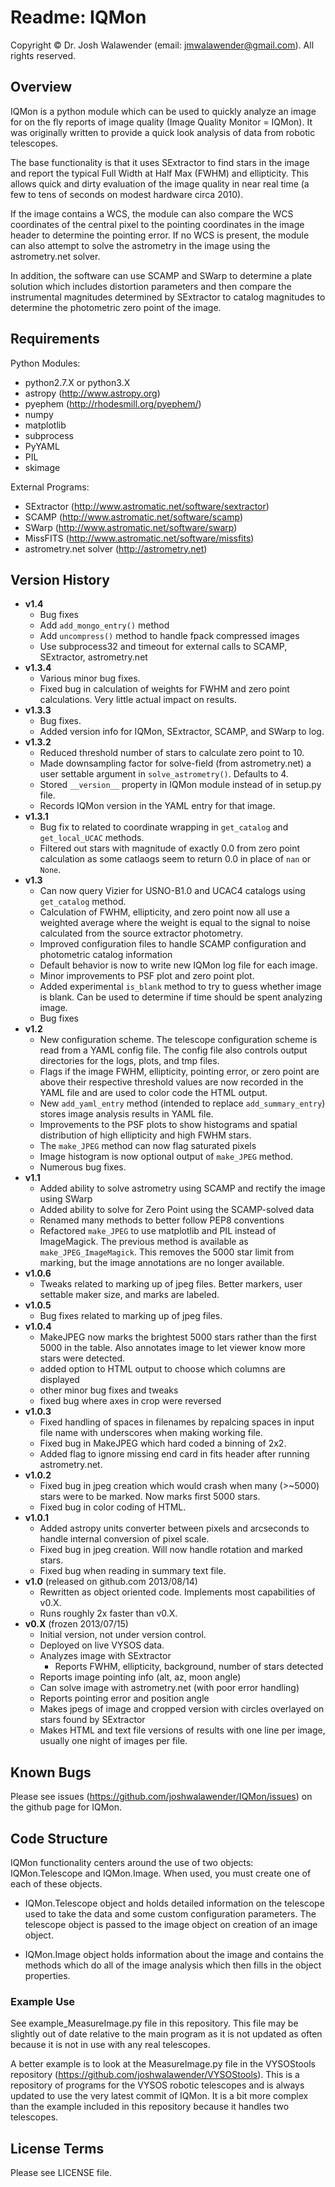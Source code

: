 # Readme: IQMon

Copyright © Dr. Josh Walawender (email: jmwalawender@gmail.com). All rights reserved.


## Overview

IQMon is a python module which can be used to quickly analyze an image for on the fly reports of image quality (Image Quality Monitor = IQMon).  It was originally written to provide a quick look analysis of data from robotic telescopes.

The base functionality is that it uses SExtractor to find stars in the image and report the typical Full Width at Half Max (FWHM) and ellipticity.  This allows quick and dirty evaluation of the image quality in near real time (a few to tens of seconds on modest hardware circa 2010).

If the image contains a WCS, the module can also compare the WCS coordinates of the central pixel to the pointing coordinates in the image header to determine the pointing error.  If no WCS is present, the module can also attempt to solve the astrometry in the image using the astrometry.net solver.  

In addition, the software can use SCAMP and SWarp to determine a plate solution which includes distortion parameters and then compare the instrumental magnitudes determined by SExtractor to catalog magnitudes to determine the photometric zero point of the image.


## Requirements

Python Modules:

* python2.7.X or python3.X
* astropy (<http://www.astropy.org>)
* pyephem (<http://rhodesmill.org/pyephem/>)
* numpy
* matplotlib
* subprocess
* PyYAML
* PIL
* skimage

External Programs:

* SExtractor (<http://www.astromatic.net/software/sextractor>)
* SCAMP (<http://www.astromatic.net/software/scamp>)
* SWarp (<http://www.astromatic.net/software/swarp>)
* MissFITS (<http://www.astromatic.net/software/missfits>)
* astrometry.net solver (<http://astrometry.net>)


## Version History

* __v1.4__
    * Bug fixes
    * Add `add_mongo_entry()` method
    * Add `uncompress()` method to handle fpack compressed images
    * Use subprocess32 and timeout for external calls to SCAMP, SExtractor, astrometry.net
* __v1.3.4__
    * Various minor bug fixes.
    * Fixed bug in calculation of weights for FWHM and zero point calculations.  Very little actual impact on results.
* __v1.3.3__
    * Bug fixes.
    * Added version info for IQMon, SExtractor, SCAMP, and SWarp to log.
* __v1.3.2__
    * Reduced threshold number of stars to calculate zero point to 10.
    * Made downsampling factor for solve-field (from astrometry.net) a user settable argument in `solve_astrometry()`.  Defaults to 4.
    * Stored `__version__` property in IQMon module instead of in setup.py file.
    * Records IQMon version in the YAML entry for that image.
* __v1.3.1__
    * Bug fix to related to coordinate wrapping in `get_catalog` and `get_local_UCAC` methods.
    * Filtered out stars with magnitude of exactly 0.0 from zero point calculation as some catlaogs seem to return 0.0 in place of `nan` or `None`.
* __v1.3__
    * Can now query Vizier for USNO-B1.0 and UCAC4 catalogs using `get_catalog` method.
    * Calculation of FWHM, ellipticity, and zero point now all use a weighted average where the weight is equal to the signal to noise calculated from the source extractor photometry.
    * Improved configuration files to handle SCAMP configuration and photometric catalog information
    * Default behavior is now to write new IQMon log file for each image.
    * Minor improvements to PSF plot and zero point plot.
    * Added experimental `is_blank` method to try to guess whether image is blank.  Can be used to determine if time should be spent analyzing image.
    * Bug fixes
* __v1.2__
    * New configuration scheme.  The telescope configuration scheme is read from a YAML config file.  The config file also controls output directories for the logs, plots, and tmp files.
    * Flags if the image FWHM, ellipticity, pointing error, or zero point are above their respective threshold values are now recorded in the YAML file and are used to color code the HTML output.
    * New `add_yaml_entry` method (intended to replace `add_summary_entry`) stores image analysis results in YAML file.
    * Improvements to the PSF plots to show histograms and spatial distribution of high ellipticity and high FWHM stars.
    * The `make_JPEG` method can now flag saturated pixels
    * Image histogram is now optional output of `make_JPEG` method.
    * Numerous bug fixes.
* __v1.1__
    * Added ability to solve astrometry using SCAMP and rectify the image using SWarp
    * Added ability to solve for Zero Point using the SCAMP-solved data
    * Renamed many methods to better follow PEP8 conventions
    * Refactored `make_JPEG` to use matplotlib and PIL instead of ImageMagick.  The previous method is available as `make_JPEG_ImageMagick`.  This removes the 5000 star limit from marking, but the image annotations are no longer available.
* __v1.0.6__
    * Tweaks related to marking up of jpeg files.  Better markers, user settable maker size, and marks are labeled.
* __v1.0.5__
    * Bug fixes related to marking up of jpeg files.
* __v1.0.4__
    * MakeJPEG now marks the brightest 5000 stars rather than the first 5000 in the table.  Also annotates image to let viewer know more stars were detected.
    * added option to HTML output to choose which columns are displayed
    * other minor bug fixes and tweaks
    * fixed bug where axes in crop were reversed
* __v1.0.3__
    * Fixed handling of spaces in filenames by repalcing spaces in input file name with underscores when making working file.
    * Fixed bug in MakeJPEG which hard coded a binning of 2x2.
    * Added flag to ignore missing end card in fits header after running astrometry.net.
* __v1.0.2__
    * Fixed bug in jpeg creation which would crash when many (>~5000) stars were to be marked.  Now marks first 5000 stars.
    * Fixed bug in color coding of HTML.
* __v1.0.1__
    * Added astropy units converter between pixels and arcseconds to handle internal conversion of pixel scale.
    * Fixed bug in jpeg creation.  Will now handle rotation and marked stars.
    * Fixed bug when reading in summary text file.
* __v1.0__ (released on github.com 2013/08/14)
    * Rewritten as object oriented code.  Implements most capabilities of v0.X.
    * Runs roughly 2x faster than v0.X.
* __v0.X__ (frozen 2013/07/15)
    * Initial version, not under version control.
    * Deployed on live VYSOS data.
    * Analyzes image with SExtractor
        * Reports FWHM, ellipticity, background, number of stars detected
    * Reports image pointing info (alt, az, moon angle)
    * Can solve image with astrometry.net (with poor error handling)
    * Reports pointing error and position angle
    * Makes jpegs of image and cropped version with circles overlayed on stars found by SExtractor
    * Makes HTML and text file versions of results with one line per image, usually one night of images per file.


## Known Bugs

Please see issues (<https://github.com/joshwalawender/IQMon/issues>) on the github page for IQMon.


## Code Structure

IQMon functionality centers around the use of two objects:  IQMon.Telescope and IQMon.Image.  When used, you must create one of each of these objects.

* IQMon.Telescope object and holds detailed information on the telescope used to take the data and some custom configuration parameters.  The telescope object is passed to the image object on creation of an image object.

* IQMon.Image object holds information about the image and contains the methods which do all of the image analysis which then fills in the object properties.


### Example Use

See example_MeasureImage.py file in this repository.  This file may be slightly out of date relative to the main program as it is not updated as often because it is not in use with any real telescopes.

A better example is to look at the MeasureImage.py file in the VYSOStools repository (<https://github.com/joshwalawender/VYSOStools>).  This is a repository of programs for the VYSOS robotic telescopes and is always updated to use the very latest commit of IQMon.  It is a bit more complex than the example included in this repository because it handles two telescopes.


## License Terms

Please see LICENSE file.
